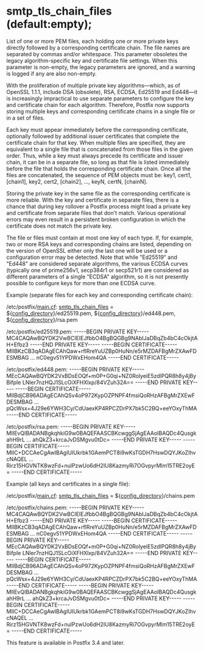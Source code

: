 # smtp_tls_chain_files (default:empty); 

 List of one or more PEM files, each holding one or more private keys
directly followed by a corresponding certificate chain.  The file names
are separated by commas and/or whitespace.  This parameter obsoletes the
legacy algorithm-specific key and certificate file settings.  When this
parameter is non-empty, the legacy parameters are ignored, and a warning
is logged if any are also non-empty.  

 With the proliferation of multiple private key algorithms&mdash;which,
as of OpenSSL 1.1.1, include DSA (obsolete), RSA, ECDSA, Ed25519
and Ed448&mdash;it is increasingly impractical to use separate
parameters to configure the key and certificate chain for each
algorithm.  Therefore, Postfix now supports storing multiple keys and
corresponding certificate chains in a single file or in a set of files.

 Each key must appear immediately before the corresponding
certificate, optionally followed by additional issuer certificates that
complete the certificate chain for that key.  When multiple files are
specified, they are equivalent to a single file that is concatenated
from those files in the given order.  Thus, while a key must always
precede its certificate and issuer chain, it can be in a separate file,
so long as that file is listed immediately before the file that holds
the corresponding certificate chain.  Once all the files are
concatenated, the sequence of PEM objects must be: key1, cert1,
[chain1], key2, cert2, [chain2], ..., keyN, certN, [chainN]. 

 Storing the private key in the same file as the corresponding
certificate is more reliable.  With the key and certificate in separate
files, there is a chance that during key rollover a Postfix process
might load a private key and certificate from separate files that don't
match.  Various operational errors may even result in a persistent
broken configuration in which the certificate does not match the private
key. 

 The file or files must contain at most one key of each type.  If,
for example, two or more RSA keys and corresponding chains are listed,
depending on the version of OpenSSL either only the last one will be
used or a configuration error may be detected.  Note that while
"Ed25519" and "Ed448" are considered separate algorithms, the various
ECDSA curves (typically one of prime256v1, secp384r1 or secp521r1) are
considered as different parameters of a single "ECDSA" algorithm, so it
is not presently possible to configure keys for more than one ECDSA
curve.  


Example (separate files for each key and corresponding certificate chain):



/etc/postfix/<a href="postconf.5.html">main.cf</a>:
    <a href="postconf.5.html#smtp_tls_chain_files">smtp_tls_chain_files</a> =
        ${<a href="postconf.5.html#config_directory">config_directory</a>}/ed25519.pem,
        ${<a href="postconf.5.html#config_directory">config_directory</a>}/ed448.pem,
        ${<a href="postconf.5.html#config_directory">config_directory</a>}/rsa.pem





/etc/postfix/ed25519.pem:
    -----BEGIN PRIVATE KEY-----
    MC4CAQAwBQYDK2VwBCIEIEJfbbO4BgBQGBg9NAbIJaDBqZb4bC4cOkjtAH+Efbz3
    -----END PRIVATE KEY-----
    -----BEGIN CERTIFICATE-----
    MIIBKzCB3qADAgECAhQaw+rflRreYuUZBp0HuNn/e5rMZDAFBgMrZXAwFDESMBAG
    ...
    nC0egv51YPDWxEHom4QA
    -----END CERTIFICATE-----





/etc/postfix/ed448.pem:
    -----BEGIN PRIVATE KEY-----
    MEcCAQAwBQYDK2VxBDsEOQf+m0P+G0qi+NZ0RolyeiE5zdlPQR8h8y4jByBifpIe
    LNler7nzHQJ1SLcOiXFHXlxp/84VZuh32A==
    -----END PRIVATE KEY-----
    -----BEGIN CERTIFICATE-----
    MIIBdjCB96ADAgECAhQSv4oP972KypOZPNPF4fmsiQoRHzAFBgMrZXEwFDESMBAG
    ...
    pQcWsx+4J29e6YWH3Cy/CdUaexKP4RPCZDrPX7bk5C2BQ+eeYOxyThMA
    -----END CERTIFICATE-----





/etc/postfix/rsa.pem:
    -----BEGIN PRIVATE KEY-----
    MIIEvQIBADANBgkqhkiG9w0BAQEFAASCBKcwggSjAgEAAoIBAQDc4QusgkahH9rL
    ...
    ahQkZ3+krcaJvDSMgvu0tDc=
    -----END PRIVATE KEY-----
    -----BEGIN CERTIFICATE-----
    MIIC+DCCAeCgAwIBAgIUIUkrbk1GAemPCT8i9wKsTGDH7HswDQYJKoZIhvcNAQEL
    ...
    Rirz15HGVNTK8wzFd+nulPzwUo6dH2IU8KazmyRi7OGvpyrMlm15TRE2oyE=
    -----END CERTIFICATE-----




Example (all keys and certificates in a single file):



/etc/postfix/<a href="postconf.5.html">main.cf</a>:
    <a href="postconf.5.html#smtp_tls_chain_files">smtp_tls_chain_files</a> = ${<a href="postconf.5.html#config_directory">config_directory</a>}/chains.pem





/etc/postfix/chains.pem:
    -----BEGIN PRIVATE KEY-----
    MC4CAQAwBQYDK2VwBCIEIEJfbbO4BgBQGBg9NAbIJaDBqZb4bC4cOkjtAH+Efbz3
    -----END PRIVATE KEY-----
    -----BEGIN CERTIFICATE-----
    MIIBKzCB3qADAgECAhQaw+rflRreYuUZBp0HuNn/e5rMZDAFBgMrZXAwFDESMBAG
    ...
    nC0egv51YPDWxEHom4QA
    -----END CERTIFICATE-----
    -----BEGIN PRIVATE KEY-----
    MEcCAQAwBQYDK2VxBDsEOQf+m0P+G0qi+NZ0RolyeiE5zdlPQR8h8y4jByBifpIe
    LNler7nzHQJ1SLcOiXFHXlxp/84VZuh32A==
    -----END PRIVATE KEY-----
    -----BEGIN CERTIFICATE-----
    MIIBdjCB96ADAgECAhQSv4oP972KypOZPNPF4fmsiQoRHzAFBgMrZXEwFDESMBAG
    ...
    pQcWsx+4J29e6YWH3Cy/CdUaexKP4RPCZDrPX7bk5C2BQ+eeYOxyThMA
    -----END CERTIFICATE-----
    -----BEGIN PRIVATE KEY-----
    MIIEvQIBADANBgkqhkiG9w0BAQEFAASCBKcwggSjAgEAAoIBAQDc4QusgkahH9rL
    ...
    ahQkZ3+krcaJvDSMgvu0tDc=
    -----END PRIVATE KEY-----
    -----BEGIN CERTIFICATE-----
    MIIC+DCCAeCgAwIBAgIUIUkrbk1GAemPCT8i9wKsTGDH7HswDQYJKoZIhvcNAQEL
    ...
    Rirz15HGVNTK8wzFd+nulPzwUo6dH2IU8KazmyRi7OGvpyrMlm15TRE2oyE=
    -----END CERTIFICATE-----



 This feature is available in Postfix 3.4 and later.  


